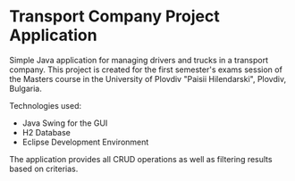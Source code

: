 Transport Company Project Application
=========================
Simple Java application for managing drivers and trucks in a transport company. 
This project is created for the first semester's exams session of the Masters course in the University of Plovdiv "Paisii Hilendarski", Plovdiv, Bulgaria.

Technologies used:
- Java Swing for the GUI
- H2 Database
- Eclipse Development Environment

The application provides all CRUD operations as well as filtering results based on criterias.
